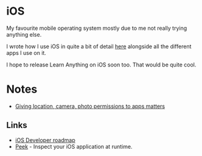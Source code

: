 # iOS
My favourite mobile operating system mostly due to me not really trying anything else.

I wrote how I use iOS in quite a bit of detail [here](https://github.com/nikitavoloboev/my-ios) alongside all the different apps I use on it.

I hope to release Learn Anything on iOS soon too. That would be quite cool.

# Notes
- [Giving location, camera, photo permissions to apps matters](https://krausefx.com/blog/ios-privacy-watchuser-access-both-iphone-cameras-any-time-your-app-is-running)

## Links
- [iOS Developer roadmap](https://github.com/BohdanOrlov/iOS-Developer-Roadmap#readme)
- [Peek](https://github.com/shaps80/Peek) - Inspect your iOS application at runtime.
